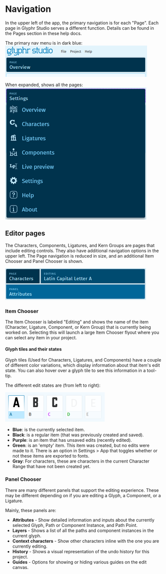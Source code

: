 # Navigation

In the upper left of the app, the primary navigation is for each "Page". Each page in Glyphr Studio serves a different function. Details can be found in the Pages section in these help docs.

The primary nav menu is in dark blue:
![Primary navigation](../img/nav_primary.png)

When expanded, shows all the pages:
![Expanded navigation](../img/nav_page-expanded.png)

## Editor pages

The Characters, Components, Ligatures, and Kern Groups are pages that include editing controls. They also have additional navigation options in the upper left. The Page navigation is reduced in size, and an additional Item Chooser and Panel Chooser is shown.

![Editor page navigation](../img/nav_editor-page.png)

### Item Chooser

The Item Chooser is labeled "Editing" and shows the name of the item (Character, Ligature, Component, or Kern Group) that is currently being worked on. Selecting this will launch a large Item Chooser flyout where you can select any item in your project.

#### Glyph tiles and their states

Glyph tiles (Used for Characters, Ligatures, and Components) have a couple of different color variations, which display information about that item's edit state. You can also hover over a glyph tile to see this information in a tool-tip.

The different edit states are (from left to right):

![Glyph tile edit states](../img/glyph-tile-state-colors.png)

- **Blue**: is the currently selected item.
- **Black**: is a regular item (that was previously created and saved).
- **Purple**: is an item that has unsaved edits (recently edited).
- **Green**: is an 'empty' item. This item was created, but no edits were made to it. There is an option in Settings > App that toggles whether or not these items are exported to fonts.
- **Gray**: For characters, these are characters in the current Character Range that have not been created yet.

### Panel Chooser

There are many different panels that support the editing experience. These may be different depending on if you are editing a Glyph, a Component, or a Ligature.

Mainly, these panels are:

- **Attributes** - Show detailed information and inputs about the currently selected Glyph, Path or Component Instance, and Path Point.
- **Layers** - Shows a list of all the paths and component instances in the current glyph.
- **Context characters** - Show other characters inline with the one you are currently editing.
- **History** - Shows a visual representation of the undo history for this project.
- **Guides** - Options for showing or hiding various guides on the edit canvas.
